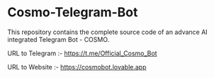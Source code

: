 # Cosmo-Telegram-Bot
This repository contains the complete source code of an advance AI integrated Telegram Bot - COSMO.              

URL to Telegram :- https://t.me/Official_Cosmo_Bot

URL to Website :-
https://cosmobot.lovable.app
